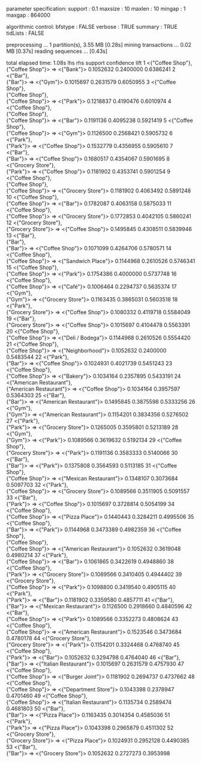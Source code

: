 parameter specification:
support :    0.1
maxsize :     10
maxlen  :     10
mingap  :      1
maxgap  : 864000

algorithmic control:
bfstype  : FALSE
verbose  :  TRUE
summary  :  TRUE
tidLists : FALSE

preprocessing ... 1 partition(s), 3.55 MB [0.28s]
mining transactions ... 0.02 MB [0.37s]
reading sequences ... [0.43s]

total elapsed time: 1.08s
    lhs                          rhs                         support confidence      lift
  1 <{"Coffee Shop"},                                         
     {"Coffee Shop"}>         => <{"Bank"}>                0.1052632  0.2400000 0.6386241
  2 <{"Bar"},                                                 
     {"Bar"}>                 => <{"Gym"}>                 0.1015697  0.2631579 0.6050955
  3 <{"Coffee Shop"},                                         
     {"Coffee Shop"},                                         
     {"Coffee Shop"}>         => <{"Park"}>                0.1218837  0.4190476 0.6010974
  4 <{"Coffee Shop"},                                         
     {"Coffee Shop"},                                         
     {"Coffee Shop"}>         => <{"Bar"}>                 0.1191136  0.4095238 0.5921419
  5 <{"Coffee Shop"},                                         
     {"Coffee Shop"}>         => <{"Gym"}>                 0.1126500  0.2568421 0.5905732
  6 <{"Park"},                                                
     {"Park"}>                => <{"Coffee Shop"}>         0.1532779  0.4356955 0.5905610
  7 <{"Bar"},                                                 
     {"Bar"}>                 => <{"Coffee Shop"}>         0.1680517  0.4354067 0.5901695
  8 <{"Grocery Store"},                                       
     {"Park"}>                => <{"Coffee Shop"}>         0.1181902  0.4353741 0.5901254
  9 <{"Coffee Shop"},                                         
     {"Coffee Shop"},                                         
     {"Coffee Shop"}>         => <{"Grocery Store"}>       0.1181902  0.4063492 0.5891248
 10 <{"Coffee Shop"},                                         
     {"Coffee Shop"}>         => <{"Bar"}>                 0.1782087  0.4063158 0.5875033
 11 <{"Coffee Shop"},                                         
     {"Coffee Shop"}>         => <{"Grocery Store"}>       0.1772853  0.4042105 0.5860241
 12 <{"Grocery Store"},                                       
     {"Grocery Store"}>       => <{"Coffee Shop"}>         0.1495845  0.4308511 0.5839946
 13 <{"Bar"},                                                 
     {"Bar"},                                                 
     {"Bar"}>                 => <{"Coffee Shop"}>         0.1071099  0.4264706 0.5780571
 14 <{"Coffee Shop"},                                         
     {"Coffee Shop"}>         => <{"Sandwich Place"}>      0.1144968  0.2610526 0.5746341
 15 <{"Coffee Shop"},                                         
     {"Coffee Shop"}>         => <{"Park"}>                0.1754386  0.4000000 0.5737748
 16 <{"Coffee Shop"},                                         
     {"Coffee Shop"}>         => <{"Café"}>                0.1006464  0.2294737 0.5635374
 17 <{"Gym"},                                                 
     {"Gym"}>                 => <{"Grocery Store"}>       0.1163435  0.3865031 0.5603518
 18 <{"Park"},                                                
     {"Grocery Store"}>       => <{"Coffee Shop"}>         0.1080332  0.4119718 0.5584049
 19 <{"Bar"},                                                 
     {"Grocery Store"}>       => <{"Coffee Shop"}>         0.1015697  0.4104478 0.5563391
 20 <{"Coffee Shop"},                                         
     {"Coffee Shop"}>         => <{"Deli / Bodega"}>       0.1144968  0.2610526 0.5554420
 21 <{"Coffee Shop"},                                         
     {"Coffee Shop"}>         => <{"Neighborhood"}>        0.1052632  0.2400000 0.5483544
 22 <{"Park"},                                                
     {"Bar"}>                 => <{"Coffee Shop"}>         0.1024931  0.4021739 0.5451243
 23 <{"Coffee Shop"},                                         
     {"Coffee Shop"}>         => <{"Bakery"}>              0.1034164  0.2357895 0.5433191
 24 <{"American Restaurant"},                                 
     {"American Restaurant"}> => <{"Coffee Shop"}>         0.1034164  0.3957597 0.5364303
 25 <{"Bar"},                                                 
     {"Bar"}>                 => <{"American Restaurant"}> 0.1495845  0.3875598 0.5333256
 26 <{"Gym"},                                                 
     {"Gym"}>                 => <{"American Restaurant"}> 0.1154201  0.3834356 0.5276502
 27 <{"Park"},                                                
     {"Park"}>                => <{"Grocery Store"}>       0.1265005  0.3595801 0.5213189
 28 <{"Gym"},                                                 
     {"Gym"}>                 => <{"Park"}>                0.1089566  0.3619632 0.5192134
 29 <{"Coffee Shop"},                                         
     {"Grocery Store"}>       => <{"Park"}>                0.1191136  0.3583333 0.5140066
 30 <{"Bar"},                                                 
     {"Bar"}>                 => <{"Park"}>                0.1375808  0.3564593 0.5113185
 31 <{"Coffee Shop"},                                         
     {"Coffee Shop"}>         => <{"Mexican Restaurant"}>  0.1348107  0.3073684 0.5097703
 32 <{"Park"},                                                
     {"Coffee Shop"}>         => <{"Grocery Store"}>       0.1089566  0.3511905 0.5091557
 33 <{"Bar"},                                                 
     {"Park"}>                => <{"Coffee Shop"}>         0.1015697  0.3728814 0.5054199
 34 <{"Coffee Shop"},                                         
     {"Coffee Shop"}>         => <{"Pizza Place"}>         0.1440443  0.3284211 0.4995506
 35 <{"Coffee Shop"},                                         
     {"Bar"}>                 => <{"Park"}>                0.1144968  0.3473389 0.4982359
 36 <{"Coffee Shop"},                                         
     {"Coffee Shop"},                                         
     {"Coffee Shop"}>         => <{"American Restaurant"}> 0.1052632  0.3619048 0.4980214
 37 <{"Park"},                                                
     {"Coffee Shop"}>         => <{"Bar"}>                 0.1061865  0.3422619 0.4948860
 38 <{"Coffee Shop"},                                         
     {"Park"}>                => <{"Grocery Store"}>       0.1089566  0.3410405 0.4944402
 39 <{"Grocery Store"},                                       
     {"Coffee Shop"}>         => <{"Park"}>                0.1098800  0.3419540 0.4905115
 40 <{"Park"},                                                
     {"Park"}>                => <{"Bar"}>                 0.1181902  0.3359580 0.4857711
 41 <{"Bar"},                                                 
     {"Bar"}>                 => <{"Mexican Restaurant"}>  0.1126500  0.2918660 0.4840596
 42 <{"Bar"},                                                 
     {"Coffee Shop"}>         => <{"Park"}>                0.1089566  0.3352273 0.4808624
 43 <{"Coffee Shop"},                                         
     {"Coffee Shop"}>         => <{"American Restaurant"}> 0.1523546  0.3473684 0.4780178
 44 <{"Grocery Store"},                                       
     {"Grocery Store"}>       => <{"Park"}>                0.1154201  0.3324468 0.4768740
 45 <{"Coffee Shop"},                                         
     {"Park"}>                => <{"Bar"}>                 0.1052632  0.3294798 0.4764040
 46 <{"Bar"},                                                 
     {"Bar"}>                 => <{"Italian Restaurant"}>  0.1015697  0.2631579 0.4757930
 47 <{"Coffee Shop"},                                         
     {"Coffee Shop"}>         => <{"Burger Joint"}>        0.1181902  0.2694737 0.4737662
 48 <{"Coffee Shop"},                                         
     {"Coffee Shop"}>         => <{"Department Store"}>    0.1043398  0.2378947 0.4701460
 49 <{"Coffee Shop"},                                         
     {"Coffee Shop"}>         => <{"Italian Restaurant"}>  0.1135734  0.2589474 0.4681803
 50 <{"Bar"},                                                 
     {"Bar"}>                 => <{"Pizza Place"}>         0.1163435  0.3014354 0.4585036
 51 <{"Park"},                                                
     {"Park"}>                => <{"Pizza Place"}>         0.1043398  0.2965879 0.4511302
 52 <{"Grocery Store"},                                       
     {"Grocery Store"}>       => <{"Pizza Place"}>         0.1024931  0.2952128 0.4490385
 53 <{"Bar"},                                                 
     {"Bar"}>                 => <{"Grocery Store"}>       0.1052632  0.2727273 0.3953998 
